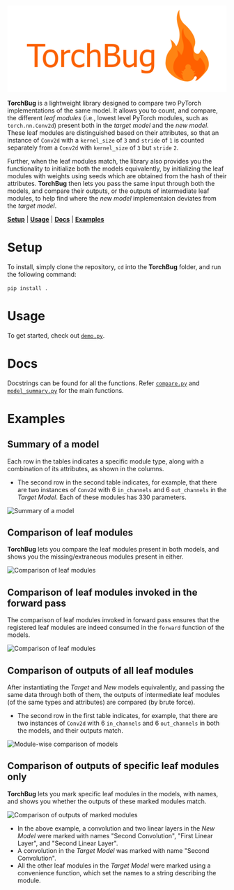 <div align="center">
  <img src="images/LogoWithTitle.png">
</div>

**TorchBug** is a lightweight library designed to compare two PyTorch implementations of the same model. It allows you to count, and compare, the different *leaf modules* (i.e., lowest level PyTorch modules, such as `torch.nn.Conv2d`) present both in the *target model* and the *new model*. These leaf modules are distinguished based on their attributes, so that an instance of `Conv2d` with a `kernel_size` of `3` and `stride` of `1` is counted separately from a `Conv2d` with `kernel_size` of `3` but `stride` `2`.

Further, when the leaf modules match, the library also provides you the functionality to initialize both the models equivalently, by initializing the leaf modules with weights using seeds which are obtained from the hash of their attributes. **TorchBug** then lets you pass the same input through both the models, and compare their outputs, or the outputs of intermediate leaf modules, to help find where the *new model* implementaion deviates from the *target model*.

[**Setup**](#setup)
| [**Usage**](#usage)
| [**Docs**](#docs)
| [**Examples**](#examples)

# Setup

To install, simply clone the repository, `cd` into the **TorchBug** folder, and run the following command:

```pip install .```

# Usage
To get started, check out [`demo.py`](demo.py).

# Docs
Docstrings can be found for all the functions. Refer [`compare.py`](torchbug/comparison/compare.py) and [`model_summary.py`](torchbug/summary/model_summary.py) for the main functions.

# Examples
## Summary of a model
Each row in the tables indicates a specific module type, along with a combination of its attributes, as shown in the columns.

- The second row in the second table indicates, for example, that there are two instances of `Conv2d` with 6 `in_channels` and 6 `out_channels` in the *Target Model*. Each of these modules has 330 parameters.

![Summary of a model](images/Summary.png)

## Comparison of leaf modules
**TorchBug** lets you compare the leaf modules present in both models, and shows you the missing/extraneous modules present in either.

![Comparison of leaf modules](images/RegisterdLeafModules.png)

## Comparison of leaf modules invoked in the forward pass
The comparison of leaf modules invoked in forward pass ensures that the registered leaf modules are indeed consumed in the `forward` function of the models.

![Comparison of leaf modules](images/LeafModulesForwardPass.png)


## Comparison of outputs of all leaf modules
After instantiating the *Target* and *New* models equivalently, and passing the same data through both of them, the outputs of intermediate leaf modules (of the same types and attributes) are compared (by brute force).
- The second row in the first table indicates, for example, that there are two instances of `Conv2d` with 6 `in_channels` and 6 `out_channels` in both the models, and their outputs match.

![Module-wise comparison of models](images/ModuleWiseComparison.png)

## Comparison of outputs of specific leaf modules only
**TorchBug** lets you mark specific leaf modules in the models, with names, and shows you whether the outputs of these marked modules match.

![Comparison of outputs of marked modules](images/MarkedModules.png)

- In the above example, a convolution and two linear layers in the *New Model* were marked with names "Second Convolution", "First Linear Layer", and "Second Linear Layer".
- A convolution in the *Target Model* was marked with name "Second Convolution".
- All the other leaf modules in the *Target Model* were marked using a convenience function, which set the names to a string describing the module.

